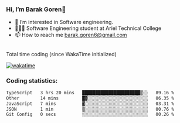 ###  Hi, I’m Barak Goren👋
- 👀 I’m interested in Software engineering.
- 👨🏼‍🎓 Software Engineering student at Ariel Technical College
- 📫 How to reach me barak.goren6@gmail.com
##
Total time coding (since WakaTime initialized)

[![wakatime](https://wakatime.com/badge/user/5cc5ec80-a806-4ca2-a704-db29274e48cd.svg)](https://wakatime.com/@5cc5ec80-a806-4ca2-a704-db29274e48cd)

   
### Coding statistics:

<!--START_SECTION:waka-->

```txt
TypeScript   3 hrs 20 mins   ██████████████████████▒░░   89.16 %
Other        14 mins         █▓░░░░░░░░░░░░░░░░░░░░░░░   06.35 %
JavaScript   7 mins          ▓░░░░░░░░░░░░░░░░░░░░░░░░   03.31 %
JSON         1 min           ▒░░░░░░░░░░░░░░░░░░░░░░░░   00.76 %
Git Config   0 secs          ░░░░░░░░░░░░░░░░░░░░░░░░░   00.26 %
```

<!--END_SECTION:waka-->

<!---
barakgoren/barakgoren is a ✨ special ✨ repository because its `README.md` (this file) appears on your GitHub profile.
You can click the Preview link to take a look at your changes.
--->
